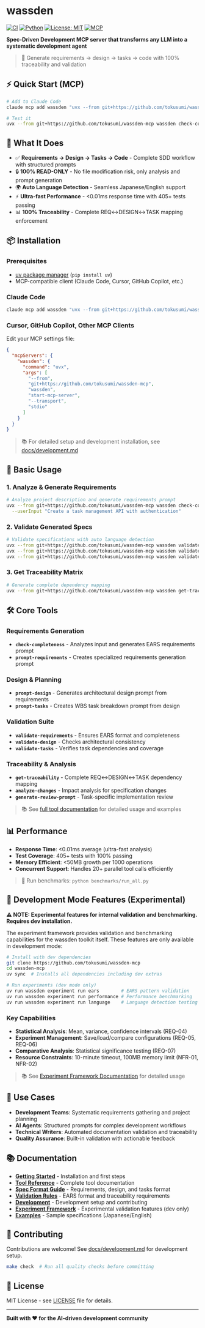 # wassden

[![CI](https://github.com/tokusumi/wassden-mcp/actions/workflows/ci.yml/badge.svg)](https://github.com/tokusumi/wassden-mcp/actions/workflows/ci.yml)
[![Python](https://img.shields.io/badge/python-3.12%2B-blue)](https://www.python.org/)
[![License: MIT](https://img.shields.io/badge/License-MIT-yellow.svg)](https://opensource.org/licenses/MIT)
[![MCP](https://img.shields.io/badge/MCP-Compatible-green)](https://modelcontextprotocol.io/)

**Spec-Driven Development MCP server that transforms any LLM into a systematic development agent**

> 🚀 Generate requirements → design → tasks → code with 100% traceability and validation

## ⚡ Quick Start (MCP)

```bash
# Add to Claude Code
claude mcp add wassden "uvx --from git+https://github.com/tokusumi/wassden-mcp wassden start-mcp-server --transport stdio"

# Test it
uvx --from git+https://github.com/tokusumi/wassden-mcp wassden check-completeness --userInput "Create a TODO app"
```

## 🎯 What It Does

- ✅ **Requirements → Design → Tasks → Code** - Complete SDD workflow with structured prompts
- 🔒 **100% READ-ONLY** - No file modification risk, only analysis and prompt generation
- 🌍 **Auto Language Detection** - Seamless Japanese/English support
- ⚡ **Ultra-fast Performance** - <0.01ms response time with 405+ tests passing
- 📊 **100% Traceability** - Complete REQ↔DESIGN↔TASK mapping enforcement

## 📦 Installation

### Prerequisites
- [uv package manager](https://docs.astral.sh/uv/getting-started/installation/) (`pip install uv`)
- MCP-compatible client (Claude Code, Cursor, GitHub Copilot, etc.)

### Claude Code
```bash
claude mcp add wassden "uvx --from git+https://github.com/tokusumi/wassden-mcp wassden start-mcp-server --transport stdio"
```

### Cursor, GitHub Copilot, Other MCP Clients
Edit your MCP settings file:
```json
{
  "mcpServers": {
    "wassden": {
      "command": "uvx",
      "args": [
        "--from",
        "git+https://github.com/tokusumi/wassden-mcp",
        "wassden",
        "start-mcp-server",
        "--transport",
        "stdio"
      ]
    }
  }
}
```

> 📚 For detailed setup and development installation, see [docs/development.md](docs/development.md)

## 🚀 Basic Usage

### 1. Analyze & Generate Requirements

```bash
# Analyze project description and generate requirements prompt
uvx --from git+https://github.com/tokusumi/wassden-mcp wassden check-completeness \
  --userInput "Create a task management API with authentication"
```

### 2. Validate Generated Specs

```bash
# Validate specifications with auto language detection
uvx --from git+https://github.com/tokusumi/wassden-mcp wassden validate-requirements specs/requirements.md
uvx --from git+https://github.com/tokusumi/wassden-mcp wassden validate-design specs/design.md  
uvx --from git+https://github.com/tokusumi/wassden-mcp wassden validate-tasks specs/tasks.md
```

### 3. Get Traceability Matrix

```bash
# Generate complete dependency mapping
uvx --from git+https://github.com/tokusumi/wassden-mcp wassden get-traceability
```

## 🛠️ Core Tools

### Requirements Generation
- **`check-completeness`** - Analyzes input and generates EARS requirements prompt
- **`prompt-requirements`** - Creates specialized requirements generation prompt

### Design & Planning  
- **`prompt-design`** - Generates architectural design prompt from requirements
- **`prompt-tasks`** - Creates WBS task breakdown prompt from design

### Validation Suite
- **`validate-requirements`** - Ensures EARS format and completeness
- **`validate-design`** - Checks architectural consistency
- **`validate-tasks`** - Verifies task dependencies and coverage

### Traceability & Analysis
- **`get-traceability`** - Complete REQ↔DESIGN↔TASK dependency mapping
- **`analyze-changes`** - Impact analysis for specification changes
- **`generate-review-prompt`** - Task-specific implementation review

> 📚 See [full tool documentation](docs/tools.md) for detailed usage and examples

## 📊 Performance

- **Response Time**: <0.01ms average (ultra-fast analysis)
- **Test Coverage**: 405+ tests with 100% passing
- **Memory Efficient**: <50MB growth per 1000 operations
- **Concurrent Support**: Handles 20+ parallel tool calls efficiently

> 🧪 Run benchmarks: `python benchmarks/run_all.py`

## 🧪 Development Mode Features (Experimental)

**⚠️ NOTE: Experimental features for internal validation and benchmarking. Requires dev installation.**

The experiment framework provides validation and benchmarking capabilities for the wassden toolkit itself. These features are only available in development mode:

```bash
# Install with dev dependencies
git clone https://github.com/tokusumi/wassden-mcp
cd wassden-mcp
uv sync  # Installs all dependencies including dev extras

# Run experiments (dev mode only)
uv run wassden experiment run ears        # EARS pattern validation
uv run wassden experiment run performance # Performance benchmarking  
uv run wassden experiment run language    # Language detection testing
```

### Key Capabilities

- **Statistical Analysis**: Mean, variance, confidence intervals (REQ-04)
- **Experiment Management**: Save/load/compare configurations (REQ-05, REQ-06)
- **Comparative Analysis**: Statistical significance testing (REQ-07)
- **Resource Constraints**: 10-minute timeout, 100MB memory limit (NFR-01, NFR-02)

> 📚 See [Experiment Framework Documentation](docs/experiment-framework.md) for detailed usage

## 🎯 Use Cases

- **Development Teams**: Systematic requirements gathering and project planning
- **AI Agents**: Structured prompts for complex development workflows
- **Technical Writers**: Automated documentation validation and traceability
- **Quality Assurance**: Built-in validation with actionable feedback

## 📚 Documentation

- **[Getting Started](docs/quickstart.md)** - Installation and first steps
- **[Tool Reference](docs/tools.md)** - Complete tool documentation
- **[Spec Format Guide](docs/spec-format.md)** - Requirements, design, and tasks format
- **[Validation Rules](docs/validation/)** - EARS format and traceability requirements
- **[Development](docs/development.md)** - Development setup and contributing
- **[Experiment Framework](docs/experiment-framework.md)** - Experimental validation features (dev only)
- **[Examples](docs/ja/spec-example/)** - Sample specifications (Japanese/English)

## 🤝 Contributing

Contributions are welcome! See [docs/development.md](docs/development.md) for development setup.

```bash
make check  # Run all quality checks before committing
```

## 📄 License

MIT License - see [LICENSE](LICENSE) file for details.

---

**Built with ❤️ for the AI-driven development community**